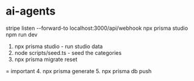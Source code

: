 # ai-agents


stripe listen --forward-to localhost:3000/api/webhook
npx prisma studio
npm run dev

1. npx prisma studio - run studio data
2. node scripts/seed.ts -  seed the categories
3. npx prisma migrate reset

= important
4. npx prisma generate
5. npx prisma db push